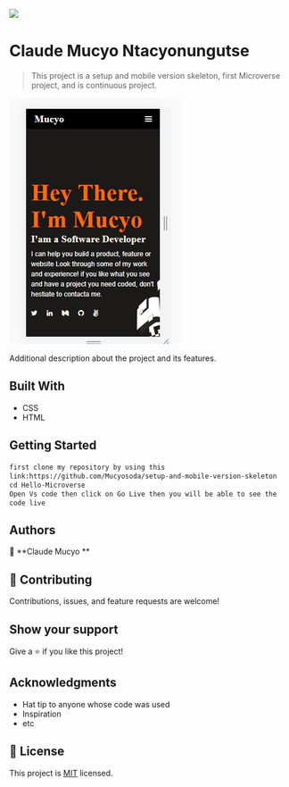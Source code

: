 ![](https://img.shields.io/badge/Microverse-blueviolet)

# Claude Mucyo Ntacyonungutse

> This project is a setup and mobile version skeleton, first Microverse project, and is continuous project.

![screenshot](./app_screenshot.JPG)

Additional description about the project and its features.

## Built With

- CSS
- HTML

## Getting Started

```
first clone my repository by using this link:https://github.com/Mucyosoda/setup-and-mobile-version-skeleton
cd Hello-Microverse
Open Vs code then click on Go Live then you will be able to see the code live
```

## Authors

👤 **Claude Mucyo **

## 🤝 Contributing

Contributions, issues, and feature requests are welcome!

## Show your support

Give a ⭐️ if you like this project!

## Acknowledgments

- Hat tip to anyone whose code was used
- Inspiration
- etc

## 📝 License

This project is [MIT](./MIT.md) licensed.
